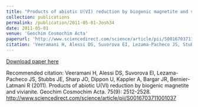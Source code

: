 ```yaml
---
title: "Products of abiotic U(VI) reduction by biogenic magnetite and vivianite"
collection: publications
permalink: /publication/2011-05-01-Josh34
date: 2011-05-01
venue: 'Geochim Cosmochim Acta'
paperurl: 'http://www.sciencedirect.com/science/article/pii/S0016703711001037'
citation: 'Veeramani H, Alessi DS, Suvorova EI, Lezama-Pacheco JS, Stubbs JE, Sharp JO, Dippon U, Kappler A, Bargar JR, Bernier-Latmani R (2011). Products of abiotic U(VI) reduction by biogenic magnetite and vivianite. Geochim Cosmochim Acta. 75(9): 2512-2528. http://www.sciencedirect.com/science/article/pii/S0016703711001037'
---
```


<a href='http://www.sciencedirect.com/science/article/pii/S0016703711001037'>Download paper here</a>

Recommended citation: Veeramani H, Alessi DS, Suvorova EI, Lezama-Pacheco JS, Stubbs JE, Sharp JO, Dippon U, Kappler A, Bargar JR, Bernier-Latmani R (2011). Products of abiotic U(VI) reduction by biogenic magnetite and vivianite. Geochim Cosmochim Acta. 75(9): 2512-2528. http://www.sciencedirect.com/science/article/pii/S0016703711001037